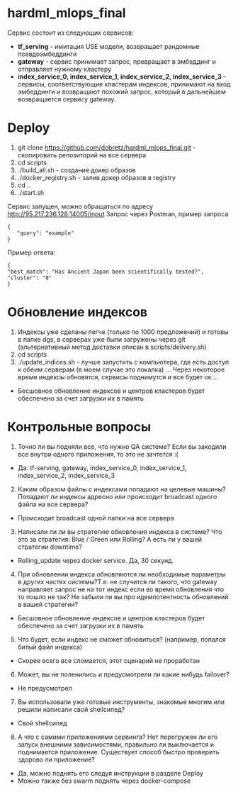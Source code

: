 # hardml_mlops_final

Сервис состоит из следующих сервисов:
- **tf_serving** - имитация USE модели, возвращает рандомные псевдоэмбеддинги
- **gateway** - сервис принимает запрос, превращает в эмбеддинг и отправляет нужному кластеру
- **index_service_0, index_service_1, index_service_2, index_service_3** - сервисы, соответствующие кластерам индексов, принимают на вход эмбеддинги и возвращают похожий запрос, который в дальнейшем возвращается сервису gateway.

# Deploy
1) git clone https://github.com/dobretz/hardml_mlops_final.git - скопировать репозиторий на все сервера
2) cd scripts
3) ./build_all.sh - создание докер образов
4) ./docker_registry.sh - залив докер образов в registry
5) cd ..
6) ./start.sh

Сервис запущен, можно обращаться по адресу http://95.217.236.128:14005/input
Запрос через Postman, пример запроса
```
{
   "query": "example"
}
```
Пример ответа:
```
{
"best_match": "Has Ancient Japan been scientifically tested?",
"cluster": "0"
}
```

# Обновление индексов
1) Индексы уже сделаны легче (только по 1000 предложений) и готовы в папке dgs, в серверах уже были загружены через git (альтернативный метод доставки описан в scripts/delivery.sh)
2) cd scripts
3) ./update_indices.sh - лучше запустить с компьютера, где есть доступ к обеим серверам (в моем случае это локалка)
... Через некоторое время индексы обновятся, сервисы поднимутся и все будет ок ...
- Бесшовное обновление индексов и центров кластеров будет обеспечено за счет загрузки их в память

# Контрольные вопросы
1. Точно ли вы подняли все, что нужно QA системе? Если вы закодили все внутри одного приложения, то это не зачтется :(
- Да: tf-serving, gateway, index_service_0, index_service_1, index_service_2, index_service_3

2. Каким образом файлы с индексами попадают на целевые машины? Попадают ли индексы адресно или происходит broadcast одного файла на все сервера?
- Происходит broadcast одной папки на все сервера

3. Написали ли ли вы стратегию обновления индекса в системе? Что это за стратегия: Blue / Green или Rolling? А есть ли у вашей стратегии downtime?
- Rolling_update через docker service. Да, 30 секунд.

4. При обновлении индекса обновляются ли необходимые параметры в других частях системы?Т.е. не случится ли такого, что gateway направляет запрос не на тот индекс если во время обновления что то пошло не так? Не забыли ли вы про идемпотентность обновлений в вашей стратегии?
- Бесшовное обновление индексов и центров кластеров будет обеспечено за счет загрузки их в память

5. Что будет, если индекс не сможет обновиться? (например, попался битый файл индекса)
- Скорее всего все сломается, этот сценарий не проработан

6. Может, вы не поленились и предусмотрели ли какие нибудь failover?
- Не предусмотрел

7. Вы использовали уже готовые инструменты, знакомые многим или решили написали свой shellсипед?
- Свой shellсипед
   
8. А что с самими приложениями сервинга? Нет перегружен ли его запуск внешними зависимостями, правильно ли выключается и поднимается приложение. Существует способ быстро проверить здорово ли приложение?
- Да, можно поднять его следуя инструкции в разделе Deploy
- Можно также без swarm поднять через docker-compose